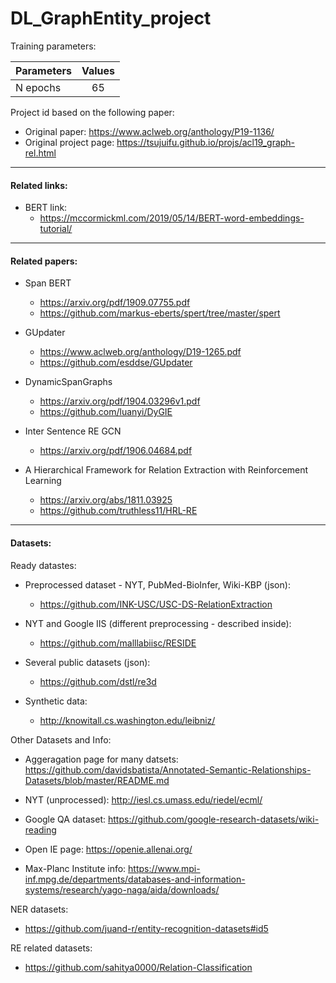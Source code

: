 # DL_GraphEntity_project

Training parameters:

| Parameters    | Values        |
| ------------- |:-------------:|
| N epochs      | 65            |



Project id based on the following paper:
* Original paper: https://www.aclweb.org/anthology/P19-1136/
* Original project page: https://tsujuifu.github.io/projs/acl19_graph-rel.html

---
#### Related links:

* BERT link:
    * https://mccormickml.com/2019/05/14/BERT-word-embeddings-tutorial/

---
#### Related papers:

* Span BERT
    * https://arxiv.org/pdf/1909.07755.pdf
    * https://github.com/markus-eberts/spert/tree/master/spert

* GUpdater
    * https://www.aclweb.org/anthology/D19-1265.pdf
    * https://github.com/esddse/GUpdater

* DynamicSpanGraphs
    * https://arxiv.org/pdf/1904.03296v1.pdf
    * https://github.com/luanyi/DyGIE

* Inter Sentence RE GCN
    * https://arxiv.org/pdf/1906.04684.pdf

* A Hierarchical Framework for Relation Extraction with Reinforcement Learning
    * https://arxiv.org/abs/1811.03925
    * https://github.com/truthless11/HRL-RE

---
#### Datasets:

Ready datastes:

* Preprocessed dataset - NYT, PubMed-BioInfer, Wiki-KBP (json): 

	* https://github.com/INK-USC/USC-DS-RelationExtraction

* NYT and Google IIS (different preprocessing - described inside):

	* https://github.com/malllabiisc/RESIDE

* Several public datasets (json):

	* https://github.com/dstl/re3d

* Synthetic data:

    * http://knowitall.cs.washington.edu/leibniz/

Other Datasets and Info:

* Aggeragation page for many datsets: https://github.com/davidsbatista/Annotated-Semantic-Relationships-Datasets/blob/master/README.md

* NYT (unprocessed): http://iesl.cs.umass.edu/riedel/ecml/

* Google QA dataset: https://github.com/google-research-datasets/wiki-reading

* Open IE page: https://openie.allenai.org/

* Max-Planc Institute info: https://www.mpi-inf.mpg.de/departments/databases-and-information-systems/research/yago-naga/aida/downloads/

NER datasets:

* https://github.com/juand-r/entity-recognition-datasets#id5

RE related datasets:

* https://github.com/sahitya0000/Relation-Classification
